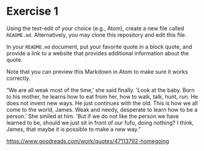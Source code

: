 # Exercise 1
Using the text-edit of your choice (e.g., Atom), create a new file called `README.md`. Alternatively, you may clone this repository and edit this file.

In your `README.md` document, put your favorite quote in a block quote, and provide a link to a website that provides additional information about the quote.

Note that you can preview this Markdown in Atom to make sure it works correctly.

“We are all weak most of the time,' she said finally. 'Look at the baby. Born to his mother, he learns how to eat from her, how to walk, talk, hunt, run. He does not invent new ways. He just continues with the old. This is how we all come to the world, James. Weak and needy, desperate to learn how to be a person.' She smiled at him. 'But if we do not like the person we have learned to be, should we just sit in front of our fufu, doing nothing? I think, James, that maybe it is possible to make a new way.”

https://www.goodreads.com/work/quotes/47113792-homegoing
